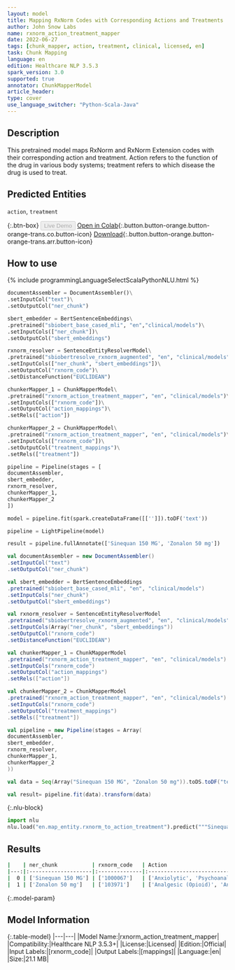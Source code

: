 ```yaml
---
layout: model
title: Mapping RxNorm Codes with Corresponding Actions and Treatments
author: John Snow Labs
name: rxnorm_action_treatment_mapper
date: 2022-06-27
tags: [chunk_mapper, action, treatment, clinical, licensed, en]
task: Chunk Mapping
language: en
edition: Healthcare NLP 3.5.3
spark_version: 3.0
supported: true
annotator: ChunkMapperModel
article_header:
type: cover
use_language_switcher: "Python-Scala-Java"
---
```


## Description

This pretrained model maps RxNorm and RxNorm Extension codes with their corresponding action and treatment. Action refers to the function of the drug in various body systems; treatment refers to which disease the drug is used to treat.

## Predicted Entities

`action`, `treatment`

{:.btn-box}
<button class="button button-orange" disabled>Live Demo</button>
[Open in Colab](https://colab.research.google.com/github/JohnSnowLabs/spark-nlp-workshop/blob/master/tutorials/Certification_Trainings/Healthcare/26.Chunk_Mapping.ipynb){:.button.button-orange.button-orange-trans.co.button-icon}
[Download](https://s3.amazonaws.com/auxdata.johnsnowlabs.com/clinical/models/rxnorm_action_treatment_mapper_en_3.5.3_3.0_1656315389520.zip){:.button.button-orange.button-orange-trans.arr.button-icon}

## How to use



<div class="tabs-box" markdown="1">
{% include programmingLanguageSelectScalaPythonNLU.html %}

```python
documentAssembler = DocumentAssembler()\
.setInputCol("text")\
.setOutputCol("ner_chunk")

sbert_embedder = BertSentenceEmbeddings\
.pretrained("sbiobert_base_cased_mli", "en","clinical/models")\
.setInputCols(["ner_chunk"])\
.setOutputCol("sbert_embeddings")

rxnorm_resolver = SentenceEntityResolverModel\
.pretrained("sbiobertresolve_rxnorm_augmented", "en", "clinical/models")\
.setInputCols(["ner_chunk", "sbert_embeddings"])\
.setOutputCol("rxnorm_code")\
.setDistanceFunction("EUCLIDEAN")

chunkerMapper_1 = ChunkMapperModel\
.pretrained("rxnorm_action_treatment_mapper", "en", "clinical/models")\
.setInputCols(["rxnorm_code"])\
.setOutputCol("action_mappings")\
.setRels(["action"])

chunkerMapper_2 = ChunkMapperModel\
.pretrained("rxnorm_action_treatment_mapper", "en", "clinical/models")\
.setInputCols(["rxnorm_code"])\
.setOutputCol("treatment_mappings")\
.setRels(["treatment"])

pipeline = Pipeline(stages = [
documentAssembler,
sbert_embedder,
rxnorm_resolver,
chunkerMapper_1,
chunkerMapper_2
])

model = pipeline.fit(spark.createDataFrame([['']]).toDF('text'))

pipeline = LightPipeline(model)

result = pipeline.fullAnnotate(['Sinequan 150 MG', 'Zonalon 50 mg'])
```
```scala
val documentAssembler = new DocumentAssembler()
.setInputCol("text")
.setOutputCol("ner_chunk")

val sbert_embedder = BertSentenceEmbeddings
.pretrained("sbiobert_base_cased_mli", "en", "clinical/models")
.setInputCols("ner_chunk")
.setOutputCol("sbert_embeddings")

val rxnorm_resolver = SentenceEntityResolverModel
.pretrained("sbiobertresolve_rxnorm_augmented", "en", "clinical/models")
.setInputCols(Array("ner_chunk", "sbert_embeddings"))
.setOutputCol("rxnorm_code")
.setDistanceFunction("EUCLIDEAN")

val chunkerMapper_1 = ChunkMapperModel
.pretrained("rxnorm_action_treatment_mapper", "en", "clinical/models")
.setInputCols("rxnorm_code")
.setOutputCol("action_mappings")
.setRels(["action"])

val chunkerMapper_2 = ChunkMapperModel
.pretrained("rxnorm_action_treatment_mapper", "en", "clinical/models")
.setInputCols("rxnorm_code")
.setOutputCol("treatment_mappings")
.setRels(["treatment"])

val pipeline = new Pipeline(stages = Array(
documentAssembler,
sbert_embedder,
rxnorm_resolver,
chunkerMapper_1,
chunkerMapper_2
))

val data = Seq(Array("Sinequan 150 MG", "Zonalon 50 mg")).toDS.toDF("text")

val result= pipeline.fit(data).transform(data)
```


{:.nlu-block}
```python
import nlu
nlu.load("en.map_entity.rxnorm_to_action_treatment").predict("""Sinequan 150 MG""")
```

</div>

## Results

```bash
|    | ner_chunk           | rxnorm_code   | Action                                                    | Treatment                                                              |
|---:|:--------------------|:--------------|:----------------------------------------------------------|:-----------------------------------------------------------------------|
|  0 | ['Sinequan 150 MG'] | ['1000067']   | ['Anxiolytic', 'Psychoanaleptics', 'Sedative']            | ['Depression', 'Neurosis', 'Anxiety&Panic Attacks', 'Psychosis']       |
|  1 | ['Zonalon 50 mg']   | ['103971']    | ['Analgesic (Opioid)', 'Analgetic', 'Opioid', 'Vitamins'] | ['Pain']                                                               |
```

{:.model-param}
## Model Information

{:.table-model}
|---|---|
|Model Name:|rxnorm_action_treatment_mapper|
|Compatibility:|Healthcare NLP 3.5.3+|
|License:|Licensed|
|Edition:|Official|
|Input Labels:|[rxnorm_code]|
|Output Labels:|[mappings]|
|Language:|en|
|Size:|21.1 MB|
